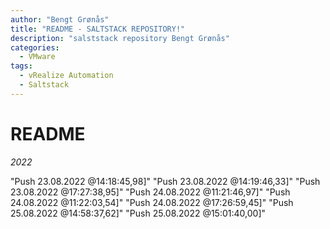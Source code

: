 ```yaml
---
author: "Bengt Grønås"
title: "README - SALTSTACK REPOSITORY!"
description: "salststack repository Bengt Grønås"
categories:
  - VMware
tags:
  - vRealize Automation
  - Saltstack
---
```


# README
*2022* 

"Push 23.08.2022 @14:18:45,98]"
"Push 23.08.2022 @14:19:46,33]"
"Push 23.08.2022 @17:27:38,95]"
"Push 24.08.2022 @11:21:46,97]"
"Push 24.08.2022 @11:22:03,54]"
"Push 24.08.2022 @17:26:59,45]"
"Push 25.08.2022 @14:58:37,62]"
"Push 25.08.2022 @15:01:40,00]"
